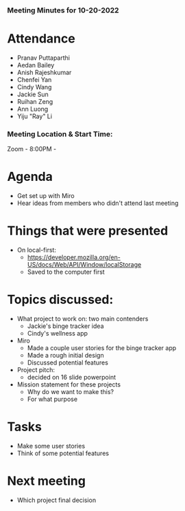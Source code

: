 ### Meeting Minutes for 10-20-2022

# Attendance
- Pranav Puttaparthi
- Aedan Bailey
- Anish Rajeshkumar
- Chenfei Yan
- Cindy Wang
- Jackie Sun
- Ruihan Zeng
- Ann Luong
- Yiju "Ray" Li 

### Meeting Location & Start Time:
Zoom - 8:00PM - 

# Agenda
- Get set up with Miro
- Hear ideas from members who didn't attend last meeting

# Things that were presented
- On local-first:
  - https://developer.mozilla.org/en-US/docs/Web/API/Window/localStorage
  - Saved to the computer first

# Topics discussed:
- What project to work on: two main contenders
  - Jackie's binge tracker idea
  - Cindy's wellness app
- Miro
  - Made a couple user stories for the binge tracker app
  - Made a rough initial design
  - Discussed potential features
- Project pitch:
  - decided on 16 slide powerpoint
- Mission statement for these projects
  - Why do we want to make this?
  - For what purpose

# Tasks
- Make some user stories 
- Think of some potential features

# Next meeting
- Which project final decision
